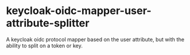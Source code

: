 # keycloak-oidc-mapper-user-attribute-splitter
A keycloak oidc protocol mapper based on the user attribute, but with the ability to split on a token or key.
